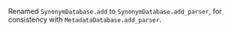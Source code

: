 Renamed `SynonymDatabase.add` to `SynonymDatabase.add_parser`, for consistency with `MetadataDatabase.add_parser`.
